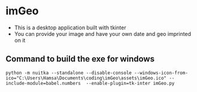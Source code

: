# imGeo

- This is a desktop application built with tkinter
- You can provide your image and have your own date and geo imprinted on it

## Command to build the exe for windows

```console
python -m nuitka --standalone --disable-console --windows-icon-from-ico="C:\Users\Hamsa\Documents\coding\imGeo\assets\imGeo.ico" --include-module=babel.numbers  --enable-plugin=tk-inter imGeo.py
```
